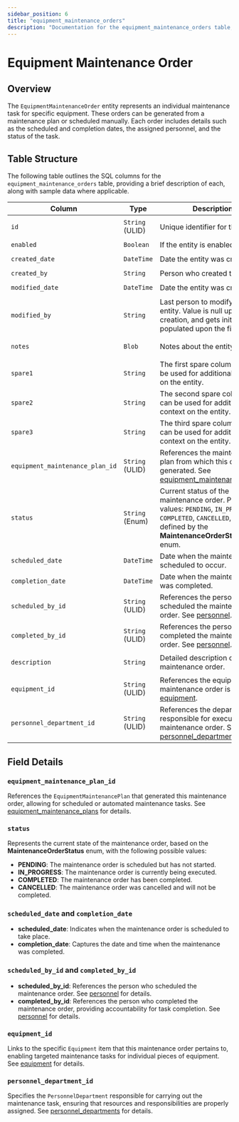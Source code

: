 ```yaml
---
sidebar_position: 6
title: "equipment_maintenance_orders"
description: "Documentation for the equipment_maintenance_orders table, outlining its columns and structure."
---
```


# Equipment Maintenance Order

## Overview

The `EquipmentMaintenanceOrder` entity represents an individual maintenance task for specific equipment. These orders
can be generated from a maintenance plan or scheduled manually. Each order includes details such as the scheduled and
completion dates, the assigned personnel, and the status of the task.

## Table Structure

The following table outlines the SQL columns for the `equipment_maintenance_orders` table, providing a brief description
of each, along with sample data where applicable.

| Column                          | Type            | Description                                                                                                                                                      | Example                             |
|---------------------------------|-----------------|------------------------------------------------------------------------------------------------------------------------------------------------------------------|-------------------------------------|
| `id`                            | `String` (ULID) | Unique identifier for the entity.                                                                                                                                | `01JAP8RJBN-8ZTPXSGY-J9GSDPE1`      |
| `enabled`                       | `Boolean`       | If the entity is enabled or not.                                                                                                                                 | `true`                              |
| `created_date`                  | `DateTime`      | Date the entity was created.                                                                                                                                     | `2024-12-31T19:48:44Z`              |
| `created_by`                    | `String`        | Person who created the entity.                                                                                                                                   | `TamakiMES`                         |
| `modified_date`                 | `DateTime`      | Date the entity was created.                                                                                                                                     | `2024-12-31T19:48:44Z`              |
| `modified_by`                   | `String`        | Last person to modify the entity. Value is null upon creation, and gets initially populated upon the first edit.                                                 | `TamakiMES`                         |
| `notes`                         | `Blob`          | Notes about the entity.                                                                                                                                          | `This entity has these extra notes` |
| `spare1`                        | `String`        | The first spare column that can be used for additional context on the entity.                                                                                    | `some extra context 1`              |
| `spare2`                        | `String`        | The second spare column that can be used for additional context on the entity.                                                                                   | `some extra context 2`              |
| `spare3`                        | `String`        | The third spare column that can be used for additional context on the entity.                                                                                    | `some extra context 3`              |
| `equipment_maintenance_plan_id` | `String` (ULID) | References the maintenance plan from which this order was generated. See [equipment_maintenance_plans](../equipment-model/equipment-maintenance-plan).           | `01JAP8R5RT-3FPXQABY-7KQZT6VF`      |
| `status`                        | `String` (Enum) | Current status of the maintenance order. Possible values: `PENDING`, `IN_PROGRESS`, `COMPLETED`, `CANCELLED`, as defined by the **MaintenanceOrderStatus** enum. | `PENDING`                           |
| `scheduled_date`                | `DateTime`      | Date when the maintenance is scheduled to occur.                                                                                                                 | `2024-05-10T08:00:00Z`              |
| `completion_date`               | `DateTime`      | Date when the maintenance was completed.                                                                                                                         | `2024-05-10T15:00:00Z`              |
| `scheduled_by_id`               | `String` (ULID) | References the person who scheduled the maintenance order. See [personnel](../personnel-model/personnel).                                                        | `01JAP8RJBN-4VYZUKE1-LY2QHV8X`      |
| `completed_by_id`               | `String` (ULID) | References the person who completed the maintenance order. See [personnel](../personnel-model/personnel).                                                        | `01JAP8RJBN-8ZTPXSGY-J9GSDPE1`      |
| `description`                   | `String`        | Detailed description of the maintenance order.                                                                                                                   | `Quarterly check on forklift.`      |
| `equipment_id`                  | `String` (ULID) | References the equipment this maintenance order is for. See [equipment](../equipment-model/equipment).                                                           | `01JAP8RJBN-9WTGQRQW-Y3XCRTXF`      |
| `personnel_department_id`       | `String` (ULID) | References the department responsible for executing the maintenance order. See [personnel_departments](../personnel-model/personnel-department).                 | `01JAP8RJBN-7KQZT6VF-Q5VUZYPW`      |

## Field Details

### `equipment_maintenance_plan_id`

References the `EquipmentMaintenancePlan` that generated this maintenance order, allowing for scheduled or automated
maintenance tasks.
See [equipment_maintenance_plans](../equipment-model/equipment-maintenance-plan) for details.

### `status`

Represents the current state of the maintenance order, based on the **MaintenanceOrderStatus** enum, with the following possible values:

- **PENDING**: The maintenance order is scheduled but has not started.
- **IN_PROGRESS**: The maintenance order is currently being executed.
- **COMPLETED**: The maintenance order has been completed.
- **CANCELLED**: The maintenance order was cancelled and will not be completed.

### `scheduled_date` and `completion_date`

- **scheduled_date**: Indicates when the maintenance order is scheduled to take place.
- **completion_date**: Captures the date and time when the maintenance was completed.

### `scheduled_by_id` and `completed_by_id`

- **scheduled_by_id**: References the person who scheduled the maintenance order.
  See [personnel](../personnel-model/personnel) for details.
- **completed_by_id**: References the person who completed the maintenance order, providing accountability for task
  completion.
  See [personnel](../personnel-model/personnel) for details.

### `equipment_id`

Links to the specific `Equipment` item that this maintenance order pertains to, enabling targeted maintenance tasks for
individual pieces of equipment.
See [equipment](../equipment-model/equipment) for details.

### `personnel_department_id`

Specifies the `PersonnelDepartment` responsible for carrying out the maintenance task, ensuring that resources and
responsibilities are properly assigned.
See [personnel_departments](../personnel-model/personnel-department) for details.
